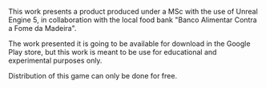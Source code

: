 This work presents a product produced under a MSc with the use of Unreal Engine 5, in collaboration with the local food bank "Banco Alimentar Contra a Fome da Madeira". 

The work presented it is going to be available for download in the Google Play store, but this work is meant to be use for educational and experimental purposes only.

Distribution of this game can only be done for free. 
